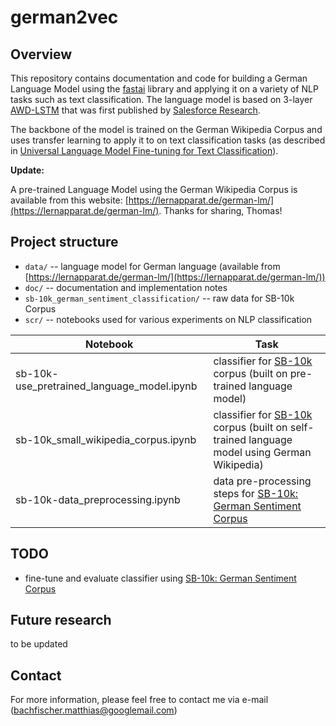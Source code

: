 # german2vec

## Overview

This repository contains documentation and code for building a German Language Model using the [fastai](https://github.com/fastai/fastai) library and applying it on a variety of NLP tasks such as text classification. The language model is based on 3-layer [AWD-LSTM](https://arxiv.org/pdf/1708.02182.pdf) that was first published by [Salesforce Research](https://github.com/salesforce/awd-lstm-lm).

The backbone of the model is trained on the German Wikipedia Corpus and uses transfer learning to apply it to on text classification tasks (as described in [Universal Language Model Fine-tuning for Text Classification](https://arxiv.org/abs/1801.06146)). 
    
**Update:**

A pre-trained Language Model using the German Wikipedia Corpus is available from this website: [https://lernapparat.de/german-lm/](https://lernapparat.de/german-lm/). Thanks for sharing, Thomas!

## Project structure

* `data/` -- language model for German language (available from [https://lernapparat.de/german-lm/](https://lernapparat.de/german-lm/))
* `doc/` -- documentation and implementation notes
* `sb-10k_german_sentiment_classification/` -- raw data for SB-10k Corpus
* `scr/` -- notebooks used for various experiments on NLP classification

| Notebook | Task | 
| ------------- |-------------| 
| sb-10k-use_pretrained_language_model.ipynb | classifier for [SB-10k]((https://www.spinningbytes.com/resources/germansentiment/)) corpus (built on pre-trained language model) | 
| sb-10k_small_wikipedia_corpus.ipynb| classifier for [SB-10k]((https://www.spinningbytes.com/resources/germansentiment/)) corpus (built on self-trained language model using German Wikipedia)  |   
| sb-10k-data_preprocessing.ipynb | data pre-processing steps for [SB-10k: German Sentiment Corpus](https://www.spinningbytes.com/resources/germansentiment/)       |   



## TODO
- fine-tune and evaluate classifier using [SB-10k: German Sentiment Corpus](https://www.spinningbytes.com/resources/germansentiment/)

## Future research
to be updated

## Contact

For more information, please feel free to contact me via e-mail (bachfischer.matthias@googlemail.com) 
